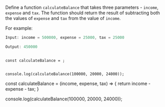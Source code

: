 Define a function `calculateBalance`
that takes three parameters -
`income`, `expense` and `tax`.
The function should return
the result of subtracting both
the values of `expense` and `tax`
from the value of `income`.

For example:
```js
Input: income = 500000, expense = 25000, tax = 25000

Output: 450000
```
<codeblock type="exercise" language="javascript" testMode="fixedInput">
<code>
const calculateBalance = ;

console.log(calculateBalance(100000, 20000, 24000));
</code>

<solution>
const calculateBalance = (income, expense, tax) => {
  return income - expense - tax;
}

console.log(calculateBalance(100000, 20000, 24000));
</solution>
</codeblock>
